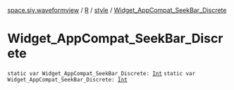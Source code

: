 [space.siy.waveformview](../../index.md) / [R](../index.md) / [style](index.md) / [Widget_AppCompat_SeekBar_Discrete](./-widget_-app-compat_-seek-bar_-discrete.md)

# Widget_AppCompat_SeekBar_Discrete

`static var Widget_AppCompat_SeekBar_Discrete: `[`Int`](https://kotlinlang.org/api/latest/jvm/stdlib/kotlin/-int/index.html)
`static var Widget_AppCompat_SeekBar_Discrete: `[`Int`](https://kotlinlang.org/api/latest/jvm/stdlib/kotlin/-int/index.html)